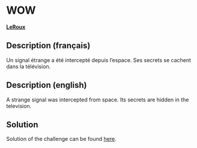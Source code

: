 # WOW

[**LeRoux**](https://www.simon-leroux.com/)

## Description (français)

Un signal étrange a été intercepté depuis l’espace. Ses secrets se cachent dans la télévision.

## Description (english)

A strange signal was intercepted from space. Its secrets are hidden in the television.

## Solution

Solution of the challenge can be found [here](solution/).
